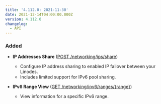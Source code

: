 ```yaml
---
title: '4.112.0: 2021-11-30'
date: 2021-12-14T04:00:00.000Z
version: 4.112.0
changelog:
  - API
---
```


### Added

* **IP Addresses Share** ([POST /networking/ips/share](https://www.linode.com/docs/api/networking/#ip-addresses-share))
  * Configure IP address sharing to enabled IP failover between your Linodes.
  * Includes limited support for IPv6 pool sharing.

* **IPv6 Range View** ([GET /networking/ipv6/ranges/{range}](https://www.linode.com/docs/api/networking/#ipv6-range-view))
  * View information for a specific IPv6 range.
